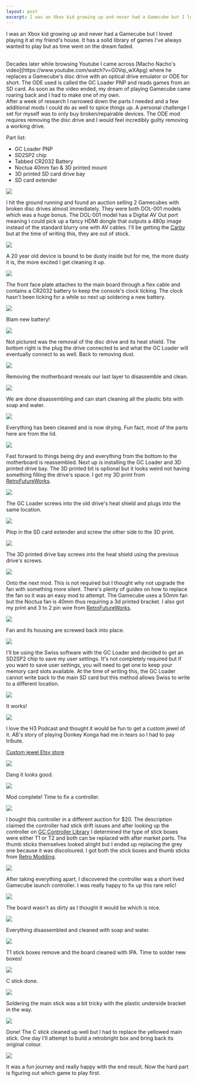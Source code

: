 ```yaml
---
layout: post
excerpt: I was an Xbox kid growing up and never had a Gamecube but I loved playing it at my friend's house. It has a solid library of games I've always wanted to play but as time went on the dream faded.
---
```

I was an Xbox kid growing up and never had a Gamecube but I loved playing it at my friend's house. It has a solid library of games I've always wanted to play but as time went on the dream faded.

<br>
Decades later while browsing Youtube I came across [Macho Nacho's video](https://www.youtube.com/watch?v=G0Vqi_wXApg) where he replaces a Gamecube's disc drive with an optical drive emulator or ODE for short. The ODE used is called the GC Loader PNP and reads games from an SD card. As soon as the video ended, my dream of playing Gamecube came roaring back and I had to make one of my own.

<br>
After a week of research I narrowed down the parts I needed and a few additional mods I could do as well to spice things up. A personal challenge I set for myself was to only buy broken/repairable devices. The ODE mod requires removing the disc drive and I would feel incredibly guilty removing a working drive.

Part list:
- GC Loader PNP
- SD2SP2 chip
- Tabbed CR2032 Battery
- Noctua 40mm fan & 3D printed mount
- 3D printed SD card drive bay
- SD card extender

![](/assets/images/2021-12-17-reviving-a-broken-gamecube/1.jpg)

I hit the ground running and found an auction selling 2 Gamecubes with broken disc drives almost immediately. They were both DOL-001 models which was a huge bonus. The DOL-001 model has a Digital AV Out port meaning I could pick up a fancy HDMI dongle that outputs a 480p image instead of the standard blurry one with AV cables. I'll be getting the [Carby](https://insurrectionindustries.com/product/carby-v2/) but at the time of writing this, they are out of stock.

![](/assets/images/2021-12-17-reviving-a-broken-gamecube/2.jpg)

A 20 year old device is bound to be dusty inside but for me, the more dusty it is, the more excited I get cleaning it up.

![](/assets/images/2021-12-17-reviving-a-broken-gamecube/3.jpg)

The front face plate attaches to the main board through a flex cable and contains a CR2032 battery to keep the console's clock ticking. The clock hasn't been ticking for a while so next up soldering a new battery.

![](/assets/images/2021-12-17-reviving-a-broken-gamecube/4.jpg)

Blam new battery!

![](/assets/images/2021-12-17-reviving-a-broken-gamecube/5.jpg)

Not pictured was the removal of the disc drive and its heat shield. The bottom right is the plug the drive connected to and what the GC Loader will eventually connect to as well. Back to removing dust.

![](/assets/images/2021-12-17-reviving-a-broken-gamecube/6.jpg)

Removing the motherboard reveals our last layer to disassemble and clean.

![](/assets/images/2021-12-17-reviving-a-broken-gamecube/7.jpg)

We are done disassembling and can start cleaning all the plastic bits with soap and water.

![](/assets/images/2021-12-17-reviving-a-broken-gamecube/8.jpg)

Everything has been cleaned and is now drying. Fun fact, most of the parts here are from the lid.

![](/assets/images/2021-12-17-reviving-a-broken-gamecube/9.jpg)

Fast forward to things being dry and everything from the bottom to the motherboard is reassembled. Next up is installing the GC Loader and 3D printed drive bay. The 3D printed bit is optional but it looks weird not having something filling the drive's space. I got my 3D print from [RetroFutureWorks](https://www.etsy.com/ca/listing/1016659830/nintendo-gamecube-gc-loader-tray-mount).

![](/assets/images/2021-12-17-reviving-a-broken-gamecube/10.jpg)

The GC Loader screws into the old drive's heat shield and plugs into the same location.

![](/assets/images/2021-12-17-reviving-a-broken-gamecube/11.jpg)

Plop in the SD card extender and screw the other side to the 3D print.

![](/assets/images/2021-12-17-reviving-a-broken-gamecube/12.jpg)

The 3D printed drive bay screws into the heat shield using the previous drive's screws.

![](/assets/images/2021-12-17-reviving-a-broken-gamecube/13.jpg)

Onto the next mod. This is not required but I thought why not upgrade the fan with something more silent. There's plenty of guides on how to replace the fan so it was an easy mod to attempt. The Gamecube uses a 50mm fan but the Noctua fan is 40mm thus requiring a 3d printed bracket. I also got my print and 3 to 2 pin wire from [RetroFutureWorks](https://www.etsy.com/ca/listing/1028575512/nintendo-gamecube-adapter-bracket-for).

![](/assets/images/2021-12-17-reviving-a-broken-gamecube/14.jpg)

Fan and its housing are screwed back into place.

![](/assets/images/2021-12-17-reviving-a-broken-gamecube/15.jpg)

I'll be using the Swiss software with the GC Loader and decided to get an SD2SP2 chip to save my user settings. It's not completely required but if you want to save user settings, you will need to get one to keep your memory card slots available. At the time of writing this, the GC Loader cannot write back to the main SD card but this method allows Swiss to write to a different location.

![](/assets/images/2021-12-17-reviving-a-broken-gamecube/16.jpg)

It works!

![](/assets/images/2021-12-17-reviving-a-broken-gamecube/17.jpg)

I love the H3 Podcast and thought it would be fun to get a custom jewel of it. AB's story of playing Donkey Konga had me in tears so I had to pay tribute. 

[Custom jewel Etsy store](https://www.etsy.com/ca/listing/835629229/custom-gamecube-jewel-w-your-image-read)

![](/assets/images/2021-12-17-reviving-a-broken-gamecube/18.jpg)

Dang it looks good.

![](/assets/images/2021-12-17-reviving-a-broken-gamecube/19.jpg)

Mod complete! Time to fix a controller.

![](/assets/images/2021-12-17-reviving-a-broken-gamecube/20.jpg)

I bought this controller in a different auction for $20. The description claimed the controller had stick drift issues and after looking up the controller on [GC Controller Library](https://gccontrollerlibrary.com/guides/) I determined the type of stick boxes were either T1 or T2 and both can be replaced with after market parts. The thumb sticks themselves looked alright but I ended up replacing the grey one because it was discoloured. I got both the stick boxes and thumb sticks from [Retro Modding](https://www.retromodding.com).

![](/assets/images/2021-12-17-reviving-a-broken-gamecube/21.jpg)

After taking everything apart, I discovered the controller was a short lived Gamecube launch controller. I was really happy to fix up this rare relic!

![](/assets/images/2021-12-17-reviving-a-broken-gamecube/22.jpg)

The board wasn't as dirty as I thought it would be which is nice.

![](/assets/images/2021-12-17-reviving-a-broken-gamecube/23.jpg)

Everything disassembled and cleaned with soap and water.

![](/assets/images/2021-12-17-reviving-a-broken-gamecube/24.jpg)

T1 stick boxes remove and the board cleaned with IPA. Time to solder new boxes!

![](/assets/images/2021-12-17-reviving-a-broken-gamecube/25.jpg)

C stick done.

![](/assets/images/2021-12-17-reviving-a-broken-gamecube/26.jpg)

Soldering the main stick was a bit tricky with the plastic underside bracket in the way.

![](/assets/images/2021-12-17-reviving-a-broken-gamecube/27.jpg)

Done! The C stick cleaned up well but I had to replace the yellowed main stick. One day I'll attempt to build a retrobright box and bring back its original colour.

![](/assets/images/2021-12-17-reviving-a-broken-gamecube/28.jpg)

It was a fun journey and really happy with the end result. Now the hard part is figuring out which game to play first.